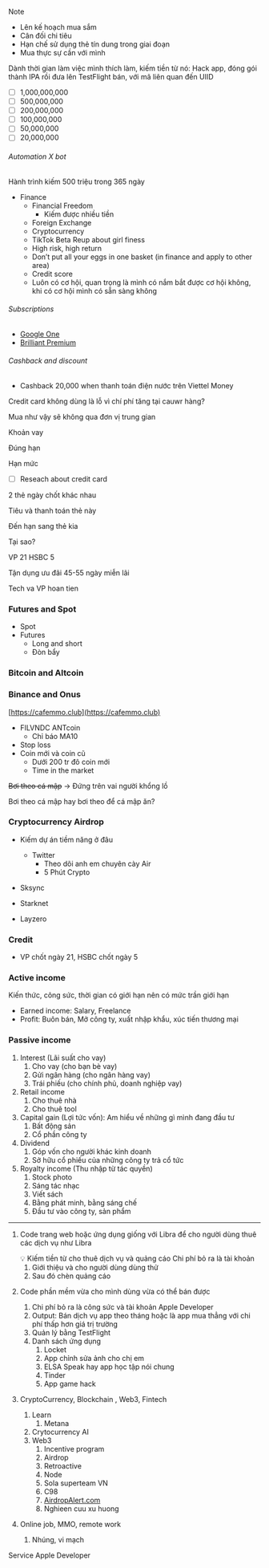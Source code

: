 > [!note]
> - Lên kế hoạch mua sắm
> - Cân đối chi tiêu
> - Hạn chế sử dụng thẻ tín dung trong giai đoạn
> - Mua thực sự cần với mình 

Dành thời gian làm việc mình thích làm, kiếm tiền từ nó: Hack app, đóng gói thành IPA rồi đưa lên TestFlight bán, với mã liên quan đến UIID
    
- [ ] 1,000,000,000
- [ ] 500,000,000
- [ ] 200,000,000
- [ ] 100,000,000
- [ ] 50,000,000
- [ ] 20,000,000

###### Automation X bot

Hành trình kiếm 500 triệu trong 365 ngày

- Finance
    - Financial Freedom
        - Kiếm được nhiều tiền
    - Foreign Exchange
    - Cryptocurrency
    - TikTok Beta Reup about girl finess
    - High risk, high return
    - Don’t put all your eggs in one basket (in finance and apply to other area)
    - Credit score
    - Luôn có cơ hội, quan trọng là mình có nắm bắt được cơ hội không, khi có cơ hội mình có sẵn sàng không

###### Subscriptions

- [Google One](https://one.google.com)
- [Brilliant Premium](https://brilliant.org/payment/subscription_settings)

###### Cashback and discount

- Cashback 20,000 when thanh toán điện nước trên Viettel Money

Credit card không dùng là lỗ vì chí phí tăng tại cauwr hàng?


Mua như vậy sẽ không qua đơn vị trung gian

Khoản vay

Đúng hạn

Hạn mức

- [ ] Reseach about credit card

2 thẻ ngày chốt khác nhau

Tiêu và thanh toán thẻ này

Đến hạn sang thẻ kia

Tại sao?

VP 21 HSBC 5

Tận dụng ưu đãi 45-55 ngày miễn lãi

Tech va VP hoan tien

### Futures and Spot

- Spot
- Futures
    - Long and short
    - Đòn bẩy

### Bitcoin and Altcoin

### Binance and Onus

[](https://cafemmo.club/)[https://cafemmo.club](https://cafemmo.club)

- FILVNDC ANTcoin
    - Chỉ báo MA10
- Stop loss
- Coin mới và coin cũ
    - Dưới 200 tr đô coin mới
    - Time in the market

~~Bơi theo cá mập~~ → Đứng trên vai người khổng lồ

Bơi theo cá mập hay bơi theo để cá mập ăn?

### Cryptocurrency Airdrop



- Kiếm dự án tiềm năng ở đâu
    
    - Twitter
        - Theo dõi anh em chuyên cày Air
        - 5 Phút Crypto
- Sksync
- Starknet
- Layzero

### Credit

- VP chốt ngày 21, HSBC chốt ngày 5


### Active income

Kiến thức, công sức, thời gian có giới hạn nên có mức trần giới hạn

- Earned income: Salary, Freelance
- Profit: Buôn bán, Mở công ty, xuất nhập khẩu, xúc tiến thương mại

### Passive income

1. Interest (Lãi suất cho vay)
	1. Cho vay (cho bạn bè vay)
	2. Gửi ngân hàng (cho ngân hàng vay)
	3. Trái phiếu (cho chính phủ, doanh nghiệp vay)
2. Retail income
	1. Cho thuê nhà
	2. Cho thuê tool
3. Capital gain (Lợi tức vốn): Am hiểu về những gì mình đang đầu tư
    1. Bất động sản
    2. Cổ phần công ty
4. Dividend
    1. Góp vốn cho người khác kinh doanh
    2. Sở hữu cổ phiếu của những công ty trả cổ tức
5. Royalty income (Thu nhập từ tác quyền)
    1. Stock photo
    2. Sáng tác nhạc
    3. Viết sách
    4. Bằng phát minh, bằng sáng chế
    5. Đầu tư vào công ty, sản phẩm

---

1. Code trang web hoặc ứng dụng giống với Libra để cho người dùng thuê các dịch vụ như Libra
    
    <aside> 💡 Kiếm tiền từ cho thuê dịch vụ và quảng cáo Chi phí bỏ ra là tài khoản
    
    </aside>
    
    1. Giới thiệu và cho người dùng dùng thử
    2. Sau đó chèn quảng cáo
2. Code phần mềm vừa cho mình dùng vừa có thể bán được
    
    1. Chi phí bỏ ra là công sức và tài khoản Apple Developer
    2. Output: Bán dịch vụ app theo tháng hoặc là app mua thẳng với chi phí thấp hơn giá trị trường
    3. Quản lý bằng TestFlight
    4. Danh sách ứng dụng
        1. Locket
        2. App chỉnh sửa ảnh cho chị em
        3. ELSA Speak hay app học tập nói chung
        4. Tinder
        5. App game hack

    
5. CryptoCurrency, Blockchain , Web3, Fintech
    
    1. Learn
        1. Metana
    2. Crytocurrency AI
    3. Web3
        1. Incentive program
        2. Airdrop
        3. Retroactive
        4. Node
        5. Sola superteam VN
        6. C98
        7. [AirdropAlert.com](http://AirdropAlert.com)
        8. Nghieen cuu xu huong
6. Online job, MMO, remote work
    
    1. Nhúng, vi mạch

Service
Apple Developer

